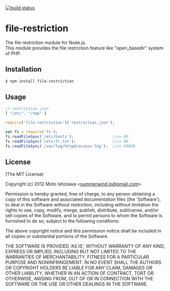[![build status](https://secure.travis-ci.org/summerwind/node-file-restriction.png)](http://travis-ci.org/summerwind/node-file-restriction)
# file-restriction

The file restriction module for Node.js.  
This module provides the file restriction feature like "open_basedir" system of PHP.

## Installation

``` bash
$ npm install file-restriction
```

## Usage

``` javascript
// restriction.json
[ "/etc", "/tmp" ]
```

``` javascript
require('file-restriction')('restriction.json');

var fs = require('fs');
fs.readFileSync('/etc/hosts');                 //=> OK
fs.readFileSync('/etc/fr.txt');                //=> OK
fs.readFileSync('/var/log/httpd/access.log');  //=> ERROR
```

## License

(The MIT License)

Copyright (c) 2012 Moto Ishizawa &lt;summerwind.jp@gmail.com&gt;

Permission is hereby granted, free of charge, to any person obtaining
a copy of this software and associated documentation files (the
'Software'), to deal in the Software without restriction, including
without limitation the rights to use, copy, modify, merge, publish,
distribute, sublicense, and/or sell copies of the Software, and to
permit persons to whom the Software is furnished to do so, subject to
the following conditions:

The above copyright notice and this permission notice shall be
included in all copies or substantial portions of the Software.

THE SOFTWARE IS PROVIDED 'AS IS', WITHOUT WARRANTY OF ANY KIND,
EXPRESS OR IMPLIED, INCLUDING BUT NOT LIMITED TO THE WARRANTIES OF
MERCHANTABILITY, FITNESS FOR A PARTICULAR PURPOSE AND NONINFRINGEMENT.
IN NO EVENT SHALL THE AUTHORS OR COPYRIGHT HOLDERS BE LIABLE FOR ANY
CLAIM, DAMAGES OR OTHER LIABILITY, WHETHER IN AN ACTION OF CONTRACT,
TORT OR OTHERWISE, ARISING FROM, OUT OF OR IN CONNECTION WITH THE
SOFTWARE OR THE USE OR OTHER DEALINGS IN THE SOFTWARE.
